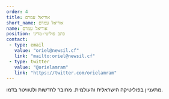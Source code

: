 ```yaml
---
order: 4
title: אוריאל עמרם
short_name: אוריאל עמרם
name: אוריאל עמרם
position: כתב פוליטי-מדיני
contact:
 - type: email
   value: "oriel@newsil.cf"
   link: "mailto:oriel@newsil.cf"
 - type: twitter
   value: "@orielamram"
   link: "https://twitter.com/orielamram"
---
```

מתעניין בפוליטיקה הישראלית והעולמית.
מחובר לחדשות ולטוויטר בדמו.
